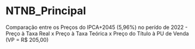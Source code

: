 # NTNB_Principal
Comparação entre os Preços do IPCA+2045 (5,96%) no perído de 2022 - Preço à Taxa Real x Preço à Taxa Teórica x Preço do Título à PU de Venda (VP = R$ 205,00)
